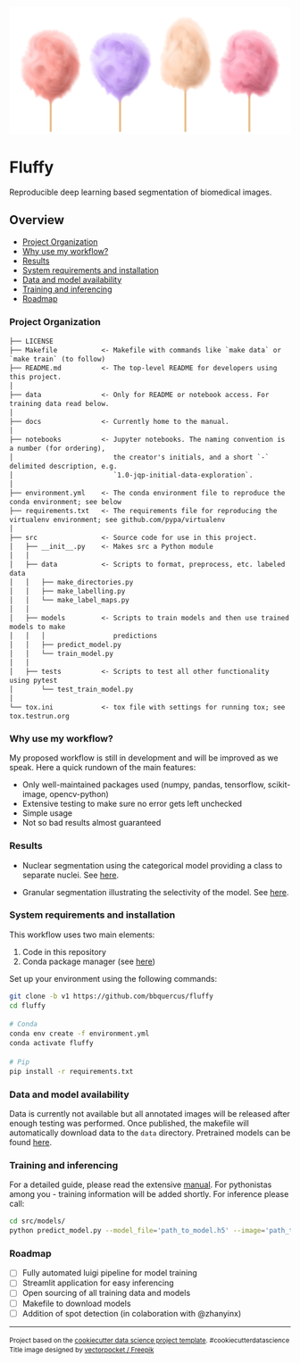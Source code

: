 ![fluffy](./data/fluffy.jpg)

Fluffy
==============================

Reproducible deep learning based segmentation of biomedical images.



## Overview

- [Project Organization](#project-organization)
- [Why use my workflow?](#why-use-my-workflow)
- [Results](#results)
- [System requirements and installation](#system-requirements-and-installation)
- [Data and model availability](#data-and-model-availability)
- [Training and inferencing](#training-and-inferencing)
- [Roadmap](#roadmap)



### Project Organization

    ├── LICENSE
    ├── Makefile           <- Makefile with commands like `make data` or `make train` (to follow)
    ├── README.md          <- The top-level README for developers using this project.
    │
    ├── data               <- Only for README or notebook access. For training data read below.
    │
    ├── docs               <- Currently home to the manual.
    │
    ├── notebooks          <- Jupyter notebooks. The naming convention is a number (for ordering),
    │                         the creator's initials, and a short `-` delimited description, e.g.
    │                         `1.0-jqp-initial-data-exploration`.
    │
    ├── environment.yml    <- The conda environment file to reproduce the conda environment; see below
    ├── requirements.txt   <- The requirements file for reproducing the virtualenv environment; see github.com/pypa/virtualenv
    │
    ├── src                <- Source code for use in this project.
    │   ├── __init__.py    <- Makes src a Python module
    │   │
    │   ├── data           <- Scripts to format, preprocess, etc. labeled data
    │   │   ├── make_directories.py
    │   │   ├── make_labelling.py
    │   │   └── make_label_maps.py
    │   │
    │   ├── models         <- Scripts to train models and then use trained models to make
    │   │   │                 predictions
    │   │   ├── predict_model.py
    │   │   └── train_model.py
    │   │
    │   ├── tests          <- Scripts to test all other functionality using pytest
    │       └── test_train_model.py
    │
    └── tox.ini            <- tox file with settings for running tox; see tox.testrun.org



### Why use my workflow?

My proposed workflow is still in development and will be improved as we speak. Here a quick rundown of the main features:

- Only well-maintained packages used (numpy, pandas, tensorflow, scikit-image, opencv-python)
- Extensive testing to make sure no error gets left unchecked
- Simple usage
- Not so bad results almost guaranteed



### Results

* Nuclear segmentation using the categorical model providing a class to separate nuclei. See [here](./data/example_nucleus.pdf).

* Granular segmentation illustrating the selectivity of the model. See [here](./data/example_granules.pdf).



### System requirements and installation

This workflow uses two main elements:

1. Code in this repository
2. Conda package manager (see [here](https://docs.conda.io/projects/conda/en/latest/user-guide/install/))


Set up your environment using the following commands:

```bash
git clone -b v1 https://github.com/bbquercus/fluffy
cd fluffy

# Conda
conda env create -f environment.yml
conda activate fluffy

# Pip
pip install -r requirements.txt
```



### Data and model availability

Data is currently not available but all annotated images will be released after enough testing was performed. Once published, the makefile will automatically download data to the `data` directory. Pretrained models can be found [here](https://www.dropbox.com/sh/5ffku4w4n52urbj/AADAACaMf3wEDyNfWOjdi9BOa?dl=0).



### Training and inferencing

For a detailed guide, please read the extensive [manual](https://github.com/bbquercus/fluffy/manual.pdf). For pythonistas among you - training information will be added shortly. For inference please call:

```bash
cd src/models/
python predict_model.py --model_file='path_to_model.h5' --image='path_to_folder_with_images'
```



### Roadmap

- [ ] Fully automated luigi pipeline for model training
- [ ] Streamlit application for easy inferencing
- [ ] Open sourcing of all training data and models
- [ ] Makefile to download models
- [ ] Addition of spot detection (in colaboration with @zhanyinx)

--------

<p><small>Project based on the <a target="_blank" href="https://drivendata.github.io/cookiecutter-data-science/">cookiecutter data science project template</a>. #cookiecutterdatascience <br/> Title image designed by <a href="http://www.freepik.com">vectorpocket / Freepik</a></small></p>
